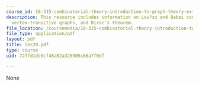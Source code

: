 ```yaml
---
course_id: 18-315-combinatorial-theory-introduction-to-graph-theory-extremal-and-enumerative-combinatorics-spring-2005
description: This resource includes information on Lov?sz and Babai conjectures for
  vertex-transitive graphs, and Dirac's theorem.
file_location: /coursemedia/18-315-combinatorial-theory-introduction-to-graph-theory-extremal-and-enumerative-combinatorics-spring-2005/72ffd1de3cf48a02a325905c66a7f0df_lec20.pdf
file_type: application/pdf
layout: pdf
title: lec20.pdf
type: course
uid: 72ffd1de3cf48a02a325905c66a7f0df

---
```

None